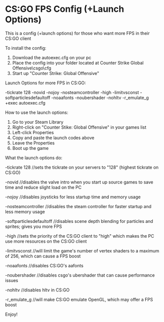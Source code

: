 # CS:GO FPS Config (+Launch Options)

This is a config (+launch options) for those who want more FPS in their CS:GO client

To install the config:
1. Download the autoexec.cfg on your pc
2. Place the config into your folder located at Counter Strike Global Offensive\csgo\cfg
3. Start up "Counter Strike: Global Offensive"

Launch Options for more FPS in CS:GO:

-tickrate 128 -novid -nojoy -nosteamcontroller -high -limitvsconst -softparticlesdefaultoff -noaafonts -noubershader -nohltv -r_emulate_g +exec autoexec.cfg

How to use the launch options:
1. Go to your Steam Library
2. Right-click on "Counter Stike: Global Offensive" in your games list
3. Left-click Properties
4. Copy and paste the launch codes above
5. Leave the Properties
6. Boot up the game

What the launch options do:

-tickrate 128 //sets the tickrate on your servers to "128" (highest tickrate on CS:GO)

-novid //disables the valve intro when you start up source games to save time and reduce slight load on the PC

-nojoy //disables joysticks for less startup time and memory usage

-nosteamcontroller //disables the steam controller for faster startup and less memory usage

-softparticlesdefaultoff //disables scene depth blending for particles and sprites; gives you more FPS

-high //sets the priority of the CS:GO client to "high" which makes the PC use more resources on the CS:GO client

-limitvsconst //will limit the game's number of vertex shaders to a maximum of 256, which can cause a FPS boost

-noaafonts //disables CS:GO's aafonts

-noubershader //disables csgo's ubershader that can cause performance issues

-nohltv //disables hltv in CS:GO

-r_emulate_g //will make CS:GO emulate OpenGL, which may offer a FPS boost

Enjoy!
